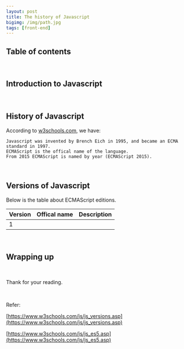 ```yaml
---
layout: post
title: The history of Javascript
bigimg: /img/path.jpg
tags: [front-end]
---
```





## Table of contents





<br>

## Introduction to Javascript




<br>

## History of Javascript
According to [w3schools.com](https://www.w3schools.com/js/js_versions.asp), we have:

```
Javascript was invented by Brench Eich in 1995, and became an ECMA standard in 1997. 
ECMAScript is the offical name of the language.
From 2015 ECMAScript is named by year (ECMAScript 2015).
```






<br>

## Versions of Javascript
Below is the table about ECMAScript editions.

|  Version  |              Offical name            |         Description        |
| --------- | ------------------------------------ | -------------------------- |
| 1         |  




<br>

## Wrapping up



<br>

Thank for your reading.

<br>

Refer:

[https://www.w3schools.com/js/js_versions.asp](https://www.w3schools.com/js/js_versions.asp)

[https://www.w3schools.com/js/js_es5.asp](https://www.w3schools.com/js/js_es5.asp)